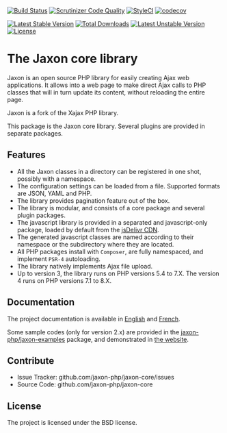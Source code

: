 [![Build Status](https://github.com/jaxon-php/jaxon-core/actions/workflows/test.yml/badge.svg?branch=main)](https://github.com/jaxon-php/jaxon-core/actions)
[![Scrutinizer Code Quality](https://scrutinizer-ci.com/g/jaxon-php/jaxon-core/badges/quality-score.png?b=main)](https://scrutinizer-ci.com/g/jaxon-php/jaxon-core/?branch=main)
[![StyleCI](https://styleci.io/repos/60390067/shield?branch=main)](https://styleci.io/repos/60390067)
[![codecov](https://codecov.io/gh/jaxon-php/jaxon-core/branch/main/graph/badge.svg?token=MKqDVnW7eJ)](https://codecov.io/gh/jaxon-php/jaxon-core)

[![Latest Stable Version](https://poser.pugx.org/jaxon-php/jaxon-core/v/stable)](https://packagist.org/packages/jaxon-php/jaxon-core)
[![Total Downloads](https://poser.pugx.org/jaxon-php/jaxon-core/downloads)](https://packagist.org/packages/jaxon-php/jaxon-core)
[![Latest Unstable Version](https://poser.pugx.org/jaxon-php/jaxon-core/v/unstable)](https://packagist.org/packages/jaxon-php/jaxon-core)
[![License](https://poser.pugx.org/jaxon-php/jaxon-core/license)](https://packagist.org/packages/jaxon-php/jaxon-core)

The Jaxon core library
======================

Jaxon is an open source PHP library for easily creating Ajax web applications.
It allows into a web page to make direct Ajax calls to PHP classes that will in turn update its content, without reloading the entire page.

Jaxon is a fork of the Xajax PHP library.

This package is the Jaxon core library. Several plugins are provided in separate packages.

Features
--------

- All the Jaxon classes in a directory can be registered in one shot, possibly with a namespace.
- The configuration settings can be loaded from a file. Supported formats are JSON, YAML and PHP.
- The library provides pagination feature out of the box.
- The library is modular, and consists of a core package and several plugin packages.
- The javascript library is provided in a separated and javascript-only package, loaded by default from the [jsDelivr CDN](https://www.jsdelivr.com/projects/jaxon).
- The generated javascript classes are named according to their namespace or the subdirectory where they are located.
- All PHP packages install with `Composer`, are fully namespaced, and implement `PSR-4` autoloading.
- The library natively implements Ajax file upload.
- Up to version 3, the library runs on PHP versions 5.4 to 7.X. The version 4 runs on PHP versions 7.1 to 8.X.

Documentation
-------------

The project documentation is available in [English](http://www.jaxon-php.org/en/docs/) and [French](http://www.jaxon-php.org/fr/docs/).

Some sample codes (only for version 2.x) are provided in the [jaxon-php/jaxon-examples](https://github.com/jaxon-php/jaxon-examples) package, and demonstrated in [the website](http://www.jaxon-php.org/examples/).

Contribute
----------

- Issue Tracker: github.com/jaxon-php/jaxon-core/issues
- Source Code: github.com/jaxon-php/jaxon-core

License
-------

The project is licensed under the BSD license.
